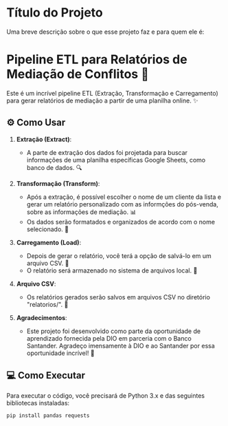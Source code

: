 
# Título do Projeto

Uma breve descrição sobre o que esse projeto faz e para quem ele é:

# Pipeline ETL para Relatórios de Mediação de Conflitos 🔄

Este é um incrível pipeline ETL (Extração, Transformação e Carregamento) para gerar relatórios de mediação a partir de uma planilha online. ✨

## :gear: Como Usar

1. **Extração (Extract)**:
   - A parte de extração dos dados foi projetada para buscar informações de uma planilha específicas Google Sheets, como banco de dados. 🔍

2. **Transformação (Transform)**:
   - Após a extração, é possível escolher o nome de um cliente da lista e gerar um relatório personalizado com as informções do pós-venda, sobre as informações de mediação. 📊
   - Os dados serão formatados e organizados de acordo com o nome selecionado. 🔄

3. **Carregamento (Load)**:
   - Depois de gerar o relatório, você terá a opção de salvá-lo em um arquivo CSV. 💾
   - O relatório será armazenado no sistema de arquivos local. 📁

4. **Arquivo CSV**:
   - Os relatórios gerados serão salvos em arquivos CSV no diretório "relatorios/". 📄

5. **Agradecimentos**:
   - Este projeto foi desenvolvido como parte da oportunidade de aprendizado fornecida pela DIO em parceria com o Banco Santander. Agradeço imensamente à DIO e ao Santander por essa oportunidade incrível! 🙏

## :computer: Como Executar

Para executar o código, você precisará de Python 3.x e das seguintes bibliotecas instaladas:

```bash
pip install pandas requests
